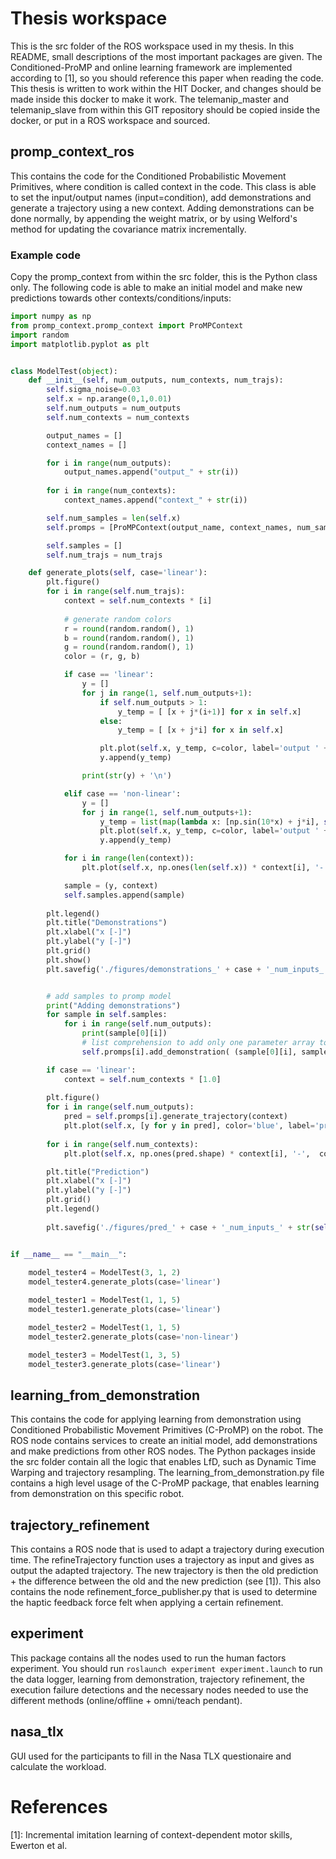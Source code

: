# Thesis workspace
This is the src folder of the ROS workspace used in my thesis. In this README, small descriptions of the most important packages are given. The Conditioned-ProMP and online learning framework are implemented according to [1], so you should reference this paper when reading the code. This thesis is written to work within the HIT Docker, and changes should be made inside this docker to make it work. The telemanip_master and telemanip_slave from within this GIT repository should be copied inside the docker, or put in a ROS workspace and sourced. 

## promp_context_ros
This contains the code for the Conditioned Probabilistic Movement Primitives, where condition is called context in the code. This class is able to set the input/output names (input=condition), add demonstrations and generate a trajectory using a new context. Adding demonstrations can be done normally, by appending the weight matrix, or by using Welford's method for updating the covariance matrix incrementally.

### Example code
Copy the promp_context from within the src folder, this is the Python class only. The following code is able to make an initial model and make new predictions towards other contexts/conditions/inputs: 
```python
import numpy as np
from promp_context.promp_context import ProMPContext
import random
import matplotlib.pyplot as plt


class ModelTest(object):
    def __init__(self, num_outputs, num_contexts, num_trajs):
        self.sigma_noise=0.03
        self.x = np.arange(0,1,0.01)
        self.num_outputs = num_outputs
        self.num_contexts = num_contexts

        output_names = []
        context_names = []

        for i in range(num_outputs):
            output_names.append("output_" + str(i))
        
        for i in range(num_contexts):
            context_names.append("context_" + str(i))

        self.num_samples = len(self.x)
        self.promps = [ProMPContext(output_name, context_names, num_samples=self.num_samples,num_basis=20) for output_name in output_names]

        self.samples = []
        self.num_trajs = num_trajs

    def generate_plots(self, case='linear'):
        plt.figure()
        for i in range(self.num_trajs):
            context = self.num_contexts * [i]
            
            # generate random colors
            r = round(random.random(), 1)
            b = round(random.random(), 1)
            g = round(random.random(), 1)
            color = (r, g, b)

            if case == 'linear':
                y = []
                for j in range(1, self.num_outputs+1):
                    if self.num_outputs > 1:
                        y_temp = [ [x + j*(i+1)] for x in self.x] 
                    else:
                        y_temp = [ [x + j*i] for x in self.x] 

                    plt.plot(self.x, y_temp, c=color, label='output ' + str(i+1))
                    y.append(y_temp)

                print(str(y) + '\n')

            elif case == 'non-linear':
                y = []
                for j in range(1, self.num_outputs+1):
                    y_temp = list(map(lambda x: [np.sin(10*x) + j*i], self.x))
                    plt.plot(self.x, y_temp, c=color, label='output ' + str(i+1))
                    y.append(y_temp)

            for i in range(len(context)):
                plt.plot(self.x, np.ones(len(self.x)) * context[i], '-.', c=color, label='input ' + str(i+1))

            sample = (y, context)
            self.samples.append(sample)
        
        plt.legend()
        plt.title("Demonstrations")
        plt.xlabel("x [-]")
        plt.ylabel("y [-]")
        plt.grid()
        plt.show()
        plt.savefig('./figures/demonstrations_' + case + '_num_inputs_' + str(self.num_contexts) + 'num_outputs_' + str(self.num_outputs) + '.png')


        # add samples to promp model
        print("Adding demonstrations")
        for sample in self.samples:
            for i in range(self.num_outputs):
                print(sample[0][i])
                # list comprehension to add only one parameter array to each promp 
                self.promps[i].add_demonstration( (sample[0][i], sample[1]) )

        if case == 'linear':
            context = self.num_contexts * [1.0]
        
        plt.figure()
        for i in range(self.num_outputs):
            pred = self.promps[i].generate_trajectory(context)
            plt.plot(self.x, [y for y in pred], color='blue', label='prediction')    
        
        for i in range(self.num_contexts):
            plt.plot(self.x, np.ones(pred.shape) * context[i], '-',  color='orange', label='context', linewidth=2)   

        plt.title("Prediction")
        plt.xlabel("x [-]")
        plt.ylabel("y [-]")
        plt.grid()
        plt.legend()
        
        plt.savefig('./figures/pred_' + case + '_num_inputs_' + str(self.num_contexts) + '_num_outputs_' + str(self.num_outputs) + '.png')


if __name__ == "__main__":
    
    model_tester4 = ModelTest(3, 1, 2)
    model_tester4.generate_plots(case='linear')

    model_tester1 = ModelTest(1, 1, 5)
    model_tester1.generate_plots(case='linear')

    model_tester2 = ModelTest(1, 1, 5)
    model_tester2.generate_plots(case='non-linear')

    model_tester3 = ModelTest(1, 3, 5)
    model_tester3.generate_plots(case='linear')
```
## learning_from_demonstration
This contains the code for applying learning from demonstration using Conditioned Probabilistic Movement Primitives (C-ProMP) on the robot. The ROS node contains services to create an initial model, add demonstrations and make predictions from other ROS nodes. The Python packages inside the src folder contain all the logic that enables LfD, such as Dynamic Time Warping and trajectory resampling. The learning_from_demonstration.py file contains a high level usage of the C-ProMP package, that enables learning from demonstration on this specific robot. 

## trajectory_refinement
This contains a ROS node that is used to adapt a trajectory during execution time. The refineTrajectory function uses a trajectory as input and gives as output the adapted trajectory. The new trajectory is then the old prediction + the difference between the old and the new prediction (see [1]).
This also contains the node refinement_force_publisher.py that is used to determine the haptic feedback force felt when applying a certain refinement. 

## experiment
This package contains all the nodes used to run the human factors experiment. You should run ```roslaunch experiment experiment.launch``` to run the data logger, learning from demonstration, trajectory refinement, the execution failure detections and the necessary nodes needed to use the different methods (online/offline + omni/teach pendant). 

## nasa_tlx
GUI used for the participants to fill in the Nasa TLX questionaire and calculate the workload. 

# References
[1]: Incremental imitation learning of context-dependent motor skills, Ewerton et al.
